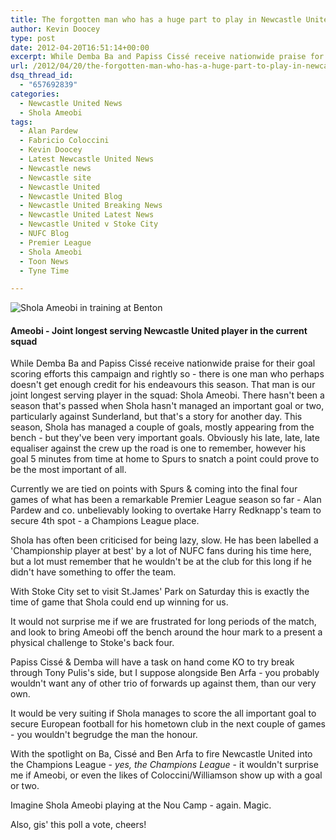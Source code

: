 ```yaml
---
title: The forgotten man who has a huge part to play in Newcastle United’s Top 4 push
author: Kevin Doocey
type: post
date: 2012-04-20T16:51:14+00:00
excerpt: While Demba Ba and Papiss Cissé receive nationwide praise for their goal scoring efforts this campaign and rightly so – there is one man who perhaps doesn’t get enough credit..
url: /2012/04/20/the-forgotten-man-who-has-a-huge-part-to-play-in-newcastle-uniteds-top-4-push/
dsq_thread_id:
  - "657692839"
categories:
  - Newcastle United News
  - Shola Ameobi
tags:
  - Alan Pardew
  - Fabricio Coloccini
  - Kevin Doocey
  - Latest Newcastle United News
  - Newcastle news
  - Newcastle site
  - Newcastle United
  - Newcastle United Blog
  - Newcastle United Breaking News
  - Newcastle United Latest News
  - Newcastle United v Stoke City
  - NUFC Blog
  - Premier League
  - Shola Ameobi
  - Toon News
  - Tyne Time

---
```

![Shola Ameobi in training at Benton](http://www.tynetime.com/wp-content/uploads/2012/04/Shola-Ameobi-NUFC-2012.jpg "Shola-Ameobi-NUFC-2012")

#### Ameobi - Joint longest serving Newcastle United player in the current squad

While Demba Ba and Papiss Cissé receive nationwide praise for their goal scoring efforts this campaign and rightly so - there is one man who perhaps doesn't get enough credit for his endeavours this season. That man is our joint longest serving player in the squad: Shola Ameobi. There hasn't been a season that's passed when Shola hasn't managed an important goal or two, particularly against  Sunderland, but that's a story for another day. This season, Shola has managed a couple of goals, mostly appearing from the bench - but they've been very important goals. Obviously his late, late, late equaliser against the crew up the road is one to remember, however his goal 5 minutes from time at home to Spurs to snatch a point could prove to be the most important of all.

Currently we are tied on points with Spurs & coming into the final four games of what has been a remarkable Premier League season so far - Alan Pardew and co. unbelievably looking to overtake Harry Redknapp's team to secure 4th spot - a Champions League place.

Shola has often been criticised for being lazy, slow. He has been labelled a 'Championship player at best' by a lot of NUFC fans during his time here, but a lot must remember that he wouldn't be at the club for this long if he didn't have something to offer the team.

With Stoke City set to visit St.James' Park on Saturday this is exactly the time of game that Shola could end up winning for us.

It would not surprise me if we are frustrated for long periods of the match, and look to bring Ameobi off the bench around the hour mark to a present a physical challenge to Stoke's back four.

Papiss Cissé & Demba will have a task on hand come KO to try break through Tony Pulis's side, but I suppose alongside Ben Arfa - you probably wouldn't want any of other trio of forwards up against them, than our very own.

It would be very suiting if Shola manages to score the all important goal to secure European football for his hometown club in the next couple of games - you wouldn't begrudge the man the honour.

With the spotlight on Ba, Cissé and Ben Arfa to fire Newcastle United into the Champions League - _yes, the Champions League_ - it wouldn't surprise me if Ameobi, or even the likes of Coloccini/Williamson show up with a goal or two.

Imagine Shola Ameobi playing at the Nou Camp - again. Magic.

Also, gis' this poll a vote, cheers!
